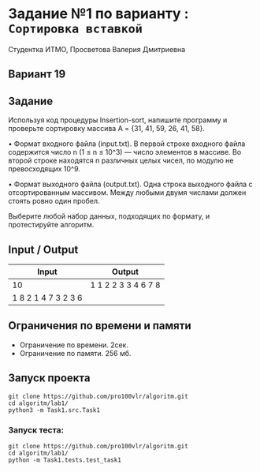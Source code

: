 # Задание №1 по варианту  : `Сортировка вставкой`
Студентка ИТМО,  Просветова Валерия Дмитриевна

## Вариант 19

## Задание 

Используя код процедуры Insertion-sort, напишите программу и проверьте сортировку массива A = {31, 41, 59, 26, 41, 58}.

• Формат входного файла (input.txt). В первой строке входного файла содержится число n (1 ≤ n ≤ 10^3) — число элементов в массиве. Во второй
строке находятся n различных целых чисел, по модулю не превосходящих
10^9.

• Формат выходного файла (output.txt). Одна строка выходного файла с
отсортированным массивом. Между любыми двумя числами должен стоять
ровно один пробел.

Выберите любой набор данных, подходящих по формату, и протестируйте
алгоритм.

## Input / Output 

| Input              | Output             |
|--------------------|--------------------|
| 10                 | 1 1 2 2 3 3 4 6 7 8|
| 1 8 2 1 4 7 3 2 3 6|                    |


## Ограничения по времени и памяти

- Ограничение по времени. 2сек.
- Ограничение по памяти. 256 мб.


## Запуск проекта

`git clone https://github.com/pro100vlr/algoritm.git`   
`cd algoritm/lab1/`  
`python3 -m Task1.src.Task1`   

   
### Запуск теста:   
   
`git clone https://github.com/pro100vlr/algoritm.git`   
`cd algoritm/lab1/`  
`python -m Task1.tests.test_task1`   


